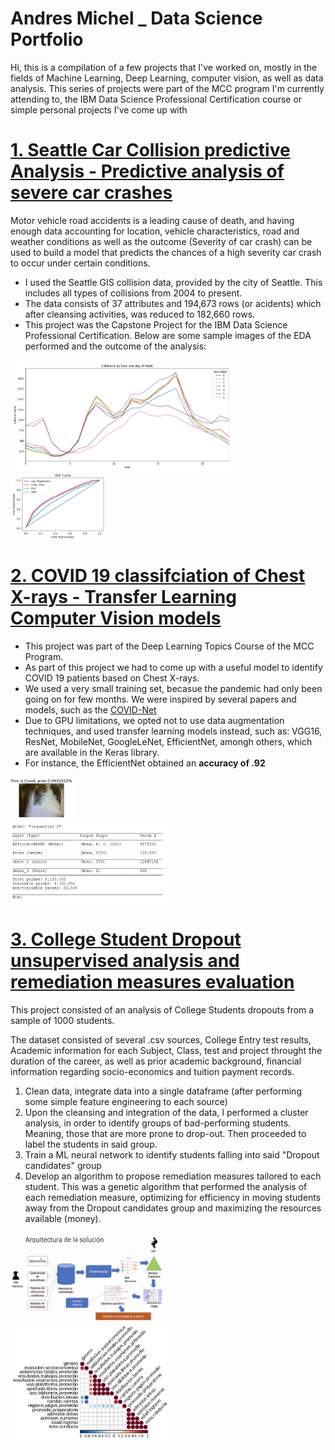 # Andres Michel  _   Data Science Portfolio
 
 Hi, this is a compilation of a few projects that I've worked on, mostly in the fields of Machine Learning, Deep Learning, computer vision, as well as data analysis. This series
 of projects were part of the MCC program I'm currently attending to, the IBM Data Science Professional Certification course or simple personal projects I've come up with 

 
# [1. Seattle Car Collision predictive Analysis - Predictive analysis of severe car crashes](https://github.com/andresmichel92/Coursera_Capstone)
Motor vehicle road accidents is a leading cause of death, and having enough data accounting for location, vehicle characteristics, road and weather conditions as well as the outcome (Severity of car crash) can be used to build a model that predicts the chances of a high severity car crash to occur under certain conditions.
  * I used the Seattle GIS collision data, provided by the city of Seattle. This includes all types of collisions from 2004 to present. 
  * The data consists of 37 attributes and 194,673 rows (or acidents) which after cleansing activities, was reduced to 182,660 rows.
  * This project was the Capstone Project for the IBM Data Science Professional Certification.
Below are some sample images of the EDA performed and the outcome of the analysis:
<div>
 <div>
<img src="https://raw.githubusercontent.com/andresmichel92/DS_Portfolio/main/images/Collisions_by_hour_day.PNG" width="70%">
 </div>
 <div>
<img src="https://raw.githubusercontent.com/andresmichel92/DS_Portfolio/main/images/Collisions_ROC.PNG" width="30%">
 </div>
</div>

# [2. COVID 19 classifciation of Chest X-rays  - Transfer Learning Computer Vision models](https://colab.research.google.com/drive/1c44W0fMiaeEkBQt8RXbMFAD5BDwTeQi4?usp=sharing)
   * This project was part of the Deep Learning Topics Course of the MCC Program.
   * As part of this project we had to come up with a useful model to identify COVID 19 patients based on Chest X-rays.
   * We used a very small training set, becasue the pandemic had only been going on for few months. We were inspired by several papers and models, such as the [COVID-Net](https://www.cdc.gov/coronavirus/2019-ncov/covid-data/covid-net/purpose-methods.html)
   * Due to GPU limitations, we opted not to use data augmentation techniques, and used transfer learning models instead, such as: VGG16, ResNet, MobileNet, GoogleLeNet, EfficientNet, amongh others, which are available in the Keras library.
   * For instance, the EfficientNet obtained an **accuracy of .92** 
<div>
 <div>
<img src="https://raw.githubusercontent.com/andresmichel92/DS_Portfolio/main/images/covid_test.PNG" width="20%">
 </div>
 <div>
<img src="https://raw.githubusercontent.com/andresmichel92/DS_Portfolio/main/images/model.PNG" width="50%">
 </div>
</div>

# [3. College Student Dropout unsupervised analysis and remediation measures evaluation](https://github.com/andresmichel92/College_Students_R)
This project consisted of an analysis of College Students dropouts from a sample of 1000 students.

The dataset consisted of several .csv sources, College Entry test results, Academic information for each Subject, Class, test and project throught the duration of the career, as well as prior academic background, financial information regarding socio-economics and tuition payment records.

1. Clean data, integrate data into a single dataframe (after performing some simple feature engineering to each source)
2. Upon the cleansing and integration of the data, I performed a cluster analysis, in order to identify groups of bad-performing students. Meaning, those that are more prone to drop-out. Then proceeded to label the students in said group.
3. Train a ML neural network to identify students falling into said "Dropout candidates" group
4. Develop an algorithm to propose remediation measures tailored to each student. This was a genetic algorithm that performed the analysis of each remediation measure, optimizing for efficiency in moving students away from the Dropout candidates group and maximizing the resources available (money).
<div>
 <div>
<img src="https://raw.githubusercontent.com/andresmichel92/DS_Portfolio/main/images/R_map.PNG" width="50%">
 </div>
 <div>
<img src="https://raw.githubusercontent.com/andresmichel92/DS_Portfolio/main/images/R_project_corrplot.PNG" width="50%">
 </div>
</div>
